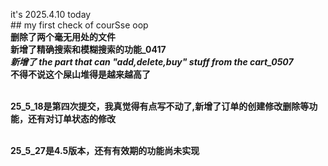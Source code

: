 it's 2025.4.10 today
<br>## my first check of courSse oop
<br>**删除了两个毫无用处的文件**
<br>**新增了精确搜索和模糊搜索的功能_0417**
<br>***新增了 the part that can "add,delete,buy" stuff from the cart_0507***
<br>**不得不说这个屎山堆得是越来越高了**

<br>**25_5_18是第四次提交，我真觉得有点写不动了,新增了订单的创建修改删除等功能，还有对订单状态的修改**

<br>**25_5_27是4.5版本，还有有效期的功能尚未实现**
